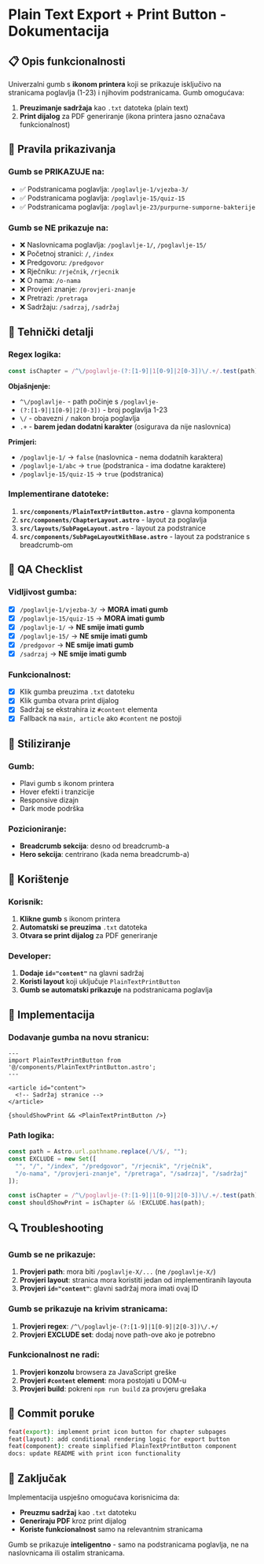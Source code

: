 # Plain Text Export + Print Button - Dokumentacija

## 📋 **Opis funkcionalnosti**

Univerzalni gumb s **ikonom printera** koji se prikazuje isključivo na stranicama poglavlja (1-23) i njihovim podstranicama. Gumb omogućava:

1. **Preuzimanje sadržaja** kao `.txt` datoteka (plain text)
2. **Print dijalog** za PDF generiranje (ikona printera jasno označava funkcionalnost)

## 🎯 **Pravila prikazivanja**

### **Gumb se PRIKAZUJE na:**
- ✅ Podstranicama poglavlja: `/poglavlje-1/vjezba-3/`
- ✅ Podstranicama poglavlja: `/poglavlje-15/quiz-15`
- ✅ Podstranicama poglavlja: `/poglavlje-23/purpurne-sumporne-bakterije`

### **Gumb se NE prikazuje na:**
- ❌ Naslovnicama poglavlja: `/poglavlje-1/`, `/poglavlje-15/`
- ❌ Početnoj stranici: `/`, `/index`
- ❌ Predgovoru: `/predgovor`
- ❌ Rječniku: `/rječnik`, `/rjecnik`
- ❌ O nama: `/o-nama`
- ❌ Provjeri znanje: `/provjeri-znanje`
- ❌ Pretrazi: `/pretraga`
- ❌ Sadržaju: `/sadrzaj`, `/sadržaj`

## 🔧 **Tehnički detalji**

### **Regex logika:**
```javascript
const isChapter = /^\/poglavlje-(?:[1-9]|1[0-9]|2[0-3])\/.+/.test(path);
```

**Objašnjenje:**
- `^\/poglavlje-` - path počinje s `/poglavlje-`
- `(?:[1-9]|1[0-9]|2[0-3])` - broj poglavlja 1-23
- `\/` - obavezni `/` nakon broja poglavlja
- `.+` - **barem jedan dodatni karakter** (osigurava da nije naslovnica)

**Primjeri:**
- `/poglavlje-1/` → `false` (naslovnica - nema dodatnih karaktera)
- `/poglavlje-1/abc` → `true` (podstranica - ima dodatne karaktere)
- `/poglavlje-15/quiz-15` → `true` (podstranica)

### **Implementirane datoteke:**
1. **`src/components/PlainTextPrintButton.astro`** - glavna komponenta
2. **`src/components/ChapterLayout.astro`** - layout za poglavlja
3. **`src/layouts/SubPageLayout.astro`** - layout za podstranice
4. **`src/components/SubPageLayoutWithBase.astro`** - layout za podstranice s breadcrumb-om

## 🧪 **QA Checklist**

### **Vidljivost gumba:**
- [x] `/poglavlje-1/vjezba-3/` → **MORA imati gumb**
- [x] `/poglavlje-15/quiz-15` → **MORA imati gumb**
- [x] `/poglavlje-1/` → **NE smije imati gumb**
- [x] `/poglavlje-15/` → **NE smije imati gumb**
- [x] `/predgovor` → **NE smije imati gumb**
- [x] `/sadrzaj` → **NE smije imati gumb**

### **Funkcionalnost:**
- [x] Klik gumba preuzima `.txt` datoteku
- [x] Klik gumba otvara print dijalog
- [x] Sadržaj se ekstrahira iz `#content` elementa
- [x] Fallback na `main, article` ako `#content` ne postoji

## 🎨 **Stiliziranje**

### **Gumb:**
- Plavi gumb s ikonom printera
- Hover efekti i tranzicije
- Responsive dizajn
- Dark mode podrška

### **Pozicioniranje:**
- **Breadcrumb sekcija**: desno od breadcrumb-a
- **Hero sekcija**: centrirano (kada nema breadcrumb-a)

## 📱 **Korištenje**

### **Korisnik:**
1. **Klikne gumb** s ikonom printera
2. **Automatski se preuzima** `.txt` datoteka
3. **Otvara se print dijalog** za PDF generiranje

### **Developer:**
1. **Dodaje `id="content"`** na glavni sadržaj
2. **Koristi layout** koji uključuje `PlainTextPrintButton`
3. **Gumb se automatski prikazuje** na podstranicama poglavlja

## 🚀 **Implementacija**

### **Dodavanje gumba na novu stranicu:**
```astro
---
import PlainTextPrintButton from '@/components/PlainTextPrintButton.astro';
---

<article id="content">
  <!-- Sadržaj stranice -->
</article>

{shouldShowPrint && <PlainTextPrintButton />}
```

### **Path logika:**
```javascript
const path = Astro.url.pathname.replace(/\/$/, "");
const EXCLUDE = new Set([
  "", "/", "/index", "/predgovor", "/rjecnik", "/rječnik",
  "/o-nama", "/provjeri-znanje", "/pretraga", "/sadrzaj", "/sadržaj"
]);

const isChapter = /^\/poglavlje-(?:[1-9]|1[0-9]|2[0-3])\/.+/.test(path);
const shouldShowPrint = isChapter && !EXCLUDE.has(path);
```

## 🔍 **Troubleshooting**

### **Gumb se ne prikazuje:**
1. **Provjeri path**: mora biti `/poglavlje-X/...` (ne `/poglavlje-X/`)
2. **Provjeri layout**: stranica mora koristiti jedan od implementiranih layouta
3. **Provjeri `id="content"`**: glavni sadržaj mora imati ovaj ID

### **Gumb se prikazuje na krivim stranicama:**
1. **Provjeri regex**: `/^\/poglavlje-(?:[1-9]|1[0-9]|2[0-3])\/.+/`
2. **Provjeri EXCLUDE set**: dodaj nove path-ove ako je potrebno

### **Funkcionalnost ne radi:**
1. **Provjeri konzolu** browsera za JavaScript greške
2. **Provjeri `#content` element**: mora postojati u DOM-u
3. **Provjeri build**: pokreni `npm run build` za provjeru grešaka

## 📝 **Commit poruke**

```bash
feat(export): implement print icon button for chapter subpages
feat(layout): add conditional rendering logic for export button
feat(component): create simplified PlainTextPrintButton component
docs: update README with print icon functionality
```

## 🎯 **Zaključak**

Implementacija uspješno omogućava korisnicima da:
- **Preuzmu sadržaj** kao `.txt` datoteku
- **Generiraju PDF** kroz print dijalog
- **Koriste funkcionalnost** samo na relevantnim stranicama

Gumb se prikazuje **inteligentno** - samo na podstranicama poglavlja, ne na naslovnicama ili ostalim stranicama.
